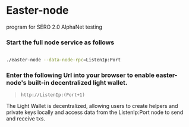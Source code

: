 # Easter-node

program for SERO 2.0 AlphaNet testing


### Start the full node service as follows


```bash

./easter-node --data-node-rpc=ListenIp:Port

```



### Enter the following Url into your browser to enable easter-node's built-in decentralized light wallet.


> `http://ListenIp:(Port+1)`


The Light Wallet is decentralized, allowing users to create helpers and private keys locally and access data from the ListenIp:Port node to send and receive txs.
